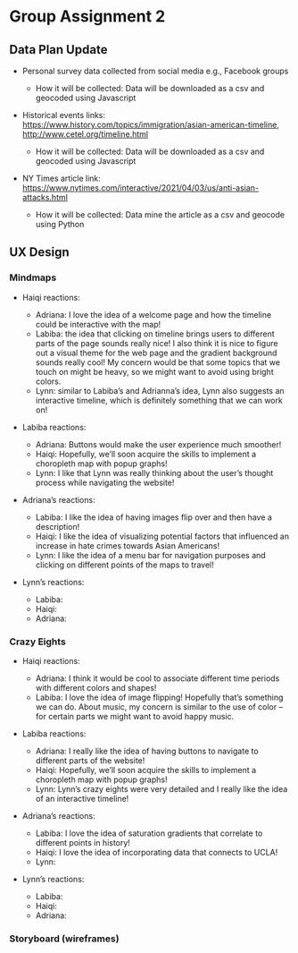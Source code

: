 # Group Assignment 2

## Data Plan Update
- Personal survey data collected from social media e.g., Facebook groups
    - How it will be collected: Data will be downloaded as a csv and geocoded using Javascript

- Historical events links: 
         https://www.history.com/topics/immigration/asian-american-timeline,
         http://www.cetel.org/timeline.html
    - How it will be collected: Data will be downloaded as a csv and geocoded using Javascript

- NY Times article link: https://www.nytimes.com/interactive/2021/04/03/us/anti-asian-attacks.html
    - How it will be collected: Data mine the article as a csv and geocode using Python

## UX Design
### Mindmaps

- Haiqi reactions:
    - Adriana: I love the idea of a welcome page and how the timeline could be interactive with the map!
    - Labiba: the idea that clicking on timeline brings users to different parts of the page sounds really nice! I also think it is nice to figure out a visual theme for the web page and the gradient background sounds really cool! My concern would be that some topics that we touch on might be heavy, so we might want to avoid using bright colors.
    - Lynn: similar to Labiba’s and Adrianna’s idea, Lynn also suggests an interactive timeline, which is definitely something that we can work on!

- Labiba reactions:
    - Adriana: Buttons would make the user experience much smoother!
    - Haiqi: Hopefully, we’ll soon acquire the skills to implement a choropleth map with popup graphs!
    - Lynn: I like that Lynn was really thinking about the user’s thought process while navigating the website!

- Adriana’s reactions:
    - Labiba: I like the idea of having images flip over and then have a description!
    -   Haiqi: I like the idea of visualizing potential factors that influenced an increase in hate crimes towards Asian Americans!
    - Lynn: I like the idea of a menu bar for navigation purposes and clicking on different points of the maps to travel!

- Lynn’s reactions:
    - Labiba: 
    - Haiqi: 
    - Adriana:

### Crazy Eights
- Haiqi reactions:
    - Adriana: I think it would be cool to associate different time periods with different colors and shapes! 
    - Labiba: I love the idea of image flipping! Hopefully that’s something we can do. About music, my concern is similar to the use of color – for certain parts we might want to avoid happy music.

- Labiba reactions:
    - Adriana: I really like the idea of having buttons to navigate to different parts of the website!
    - Haiqi: Hopefully, we’ll soon acquire the skills to implement a choropleth map with popup graphs!
    - Lynn: Lynn’s crazy eights were very detailed and I really like the idea of an interactive timeline!

- Adriana’s reactions:
    - Labiba: I love the idea of saturation gradients that correlate to different points in history!
    - Haiqi: I love the idea of incorporating data that connects to UCLA!
    - Lynn: 

- Lynn’s reactions:
    - Labiba: 
    - Haiqi: 
    - Adriana: 
    
### Storyboard (wireframes)

